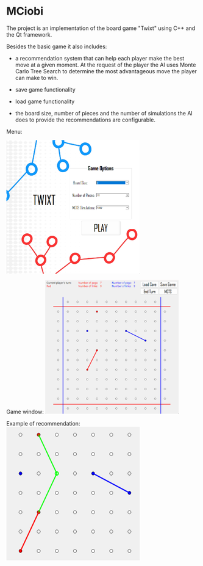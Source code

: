 # MCiobi

The project is an implementation of the board game "Twixt" using C++ and the Qt framework.

Besides the basic game it also includes:

- a recommendation system that can help each player make the best move at a given moment. At the request of the player the AI uses Monte Carlo Tree Search to determine the most advantageous move the player can make to win.

- save game functionality

- load game functionality

- the board size, number of pieces and the number of simulations the AI does to provide the recommendations are configurable.

Menu: 

<img src = "twixt-project/Screenshots/Menu.png" alt = "menu ss" title = "Menu" width = "350" height = "350">

Game window: 
<img src = "twixt-project/Screenshots/GameWindow.png" alt = "game window ss" title = "Game Window" width = "350" height = "350">

Example of recommendation:
<img src = "twixt-project/Screenshots/Rec.png" alt = "rec ss" title = "Recommendation" width = "350" height = "350">